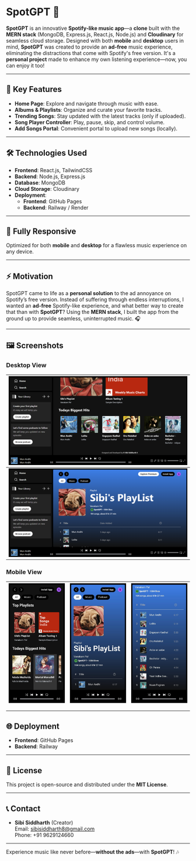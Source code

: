 # SpotGPT 🎵
**SpotGPT** is an innovative **Spotify-like music app**—a **clone** built with the **MERN stack** (MongoDB, Express.js, React.js, Node.js) and **Cloudinary** for seamless cloud storage. Designed with both **mobile** and **desktop** users in mind, **SpotGPT** was created to provide an **ad-free** music experience, eliminating the distractions that come with Spotify's free version. It's a **personal project** made to enhance my own listening experience—now, you can enjoy it too!

---

## 🚀 Key Features
- **Home Page**: Explore and navigate through music with ease.
- **Albums & Playlists**: Organize and curate your favorite tracks.
- **Trending Songs**: Stay updated with the latest tracks (only if uploaded).
- **Song Player Controller**: Play, pause, skip, and control volume.
- **Add Songs Portal**: Convenient portal to upload new songs (locally).

---

## 🛠️ Technologies Used
- **Frontend**: React.js, TailwindCSS
- **Backend**: Node.js, Express.js
- **Database**: MongoDB
- **Cloud Storage**: Cloudinary
- **Deployment**: 
  - **Frontend**: GitHub Pages
  - **Backend**: Railway / Render

---

## 📱 Fully Responsive
Optimized for both **mobile** and **desktop** for a flawless music experience on any device.

---

## ⚡ Motivation
SpotGPT came to life as a **personal solution** to the ad annoyance on Spotify’s free version. Instead of suffering through endless interruptions, I wanted an **ad-free** Spotify-like experience, and what better way to create that than with **SpotGPT**? Using the **MERN stack**, I built the app from the ground up to provide seamless, uninterrupted music. 🎧

---

## 🖼️ Screenshots
### Desktop View

| ![Desktop Screenshot 1](./readme-images/SpotGPT-desktop-image-2.png) |
|:-----------------------------------------------------------:|
| ![Desktop Screenshot 2](./readme-images/SpotGPT-desktop-image-3.png) |

### Mobile View

| ![Mobile Screenshot 1](./readme-images/SpotGPT-mobile-image-1.jpg) | ![Mobile Screenshot 2](./readme-images/SpotGPT-mobile-image-2.jpg) | ![Mobile Screenshot 3](./readme-images/SpotGPT-mobile-image-3.jpg) |
|:----------------------------------------------------------:|:----------------------------------------------------------:|:----------------------------------------------------------:|

---

## 🌐 Deployment
- **Frontend**: GitHub Pages 
- **Backend**: Railway

---

## 🤖 License
This project is open-source and distributed under the **MIT License**.

---

## 📞 Contact
- **Sibi Siddharth** (Creator)  
  Email: [sibisiddharth8@gmail.com](mailto:sibisiddharth8@gmail.com)  
  Phone: +91 9629124660

---

Experience music like never before—**without the ads**—with **SpotGPT**! 🎶
